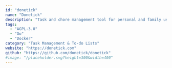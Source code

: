 ```yaml
---
id: "donetick"
name: "Donetick"
description: "Task and chore management tool for personal and family use, with advanced scheduling, flexible assignment, and group sharing capabilities, detailed history, automation via API, simple and modern design."
tags:
  - "AGPL-3.0"
  - "Go"
  - "Docker"
category: "Task Management & To-do Lists"
website: "https://donetick.com"
github: "https://github.com/donetick/donetick"
#image: "/placeholder.svg?height=300&width=400"
---
```


